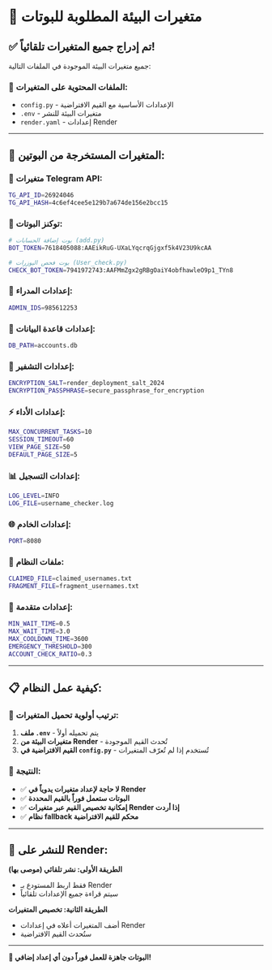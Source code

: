 # 🔧 متغيرات البيئة المطلوبة للبوتات

## ✅ تم إدراج جميع المتغيرات تلقائياً!

جميع متغيرات البيئة الموجودة في الملفات التالية:

### 📁 الملفات المحتوية على المتغيرات:
- `config.py` - الإعدادات الأساسية مع القيم الافتراضية
- `.env` - متغيرات البيئة للنشر
- `render.yaml` - إعدادات Render

---

## 🚀 المتغيرات المستخرجة من البوتين:

### 📱 متغيرات Telegram API:
```bash
TG_API_ID=26924046
TG_API_HASH=4c6ef4cee5e129b7a674de156e2bcc15
```

### 🤖 توكنز البوتات:
```bash
# بوت إضافة الحسابات (add.py)
BOT_TOKEN=7618405088:AAEikRuG-UXaLYqcrqGjgxf5k4V23U9kcAA

# بوت فحص اليوزرات (User_check.py)
CHECK_BOT_TOKEN=7941972743:AAFMmZgx2gRBgOaiY4obfhawleO9p1_TYn8
```

### 👤 إعدادات المدراء:
```bash
ADMIN_IDS=985612253
```

### 💾 إعدادات قاعدة البيانات:
```bash
DB_PATH=accounts.db
```

### 🔐 إعدادات التشفير:
```bash
ENCRYPTION_SALT=render_deployment_salt_2024
ENCRYPTION_PASSPHRASE=secure_passphrase_for_encryption
```

### ⚡ إعدادات الأداء:
```bash
MAX_CONCURRENT_TASKS=10
SESSION_TIMEOUT=60
VIEW_PAGE_SIZE=50
DEFAULT_PAGE_SIZE=5
```

### 📊 إعدادات التسجيل:
```bash
LOG_LEVEL=INFO
LOG_FILE=username_checker.log
```

### 🌐 إعدادات الخادم:
```bash
PORT=8080
```

### 📂 ملفات النظام:
```bash
CLAIMED_FILE=claimed_usernames.txt
FRAGMENT_FILE=fragment_usernames.txt
```

### 🔧 إعدادات متقدمة:
```bash
MIN_WAIT_TIME=0.5
MAX_WAIT_TIME=3.0
MAX_COOLDOWN_TIME=3600
EMERGENCY_THRESHOLD=300
ACCOUNT_CHECK_RATIO=0.3
```

---

## 📋 كيفية عمل النظام:

### 🔄 ترتيب أولوية تحميل المتغيرات:

1. **ملف `.env`** - يتم تحميله أولاً
2. **متغيرات البيئة من Render** - تُحدث القيم الموجودة
3. **القيم الافتراضية في `config.py`** - تُستخدم إذا لم تُعرّف المتغيرات

### 🎯 النتيجة:

- ✅ **لا حاجة لإعداد متغيرات يدوياً في Render**
- ✅ **البوتات ستعمل فوراً بالقيم المحددة**
- ✅ **إمكانية تخصيص القيم عبر متغيرات Render إذا أردت**
- ✅ **نظام fallback محكم للقيم الافتراضية**

---

## 🚀 للنشر على Render:

**الطريقة الأولى: نشر تلقائي (موصى بها)**
- فقط اربط المستودع بـ Render
- سيتم قراءة جميع الإعدادات تلقائياً

**الطريقة الثانية: تخصيص المتغيرات**
- أضف المتغيرات أعلاه في إعدادات Render
- ستُحدث القيم الافتراضية

---

**🎉 البوتات جاهزة للعمل فوراً دون أي إعداد إضافي!**